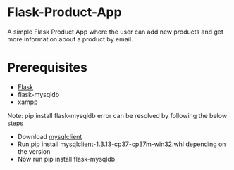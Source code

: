 # Flask-Product-App

A simple Flask Product App where the user can add new products and get more information about a product by email. 

# Prerequisites

<ul>
  <li><a href="http://flask.pocoo.org/">Flask</a></li>
  <li>flask-mysqldb</li>
  <li>xampp</li>
</ul>

Note: pip install flask-mysqldb error can be resolved by following the below steps

<ul>
  <li>Download <a href="https://www.lfd.uci.edu/~gohlke/pythonlibs/#mysqlclient">mysqlclient</a></li>
  <li>Run pip install mysqlclient-1.3.13-cp37-cp37m-win32.whl depending on the version</li>
  <li>Now run pip install flask-mysqldb</li>
</ul>
